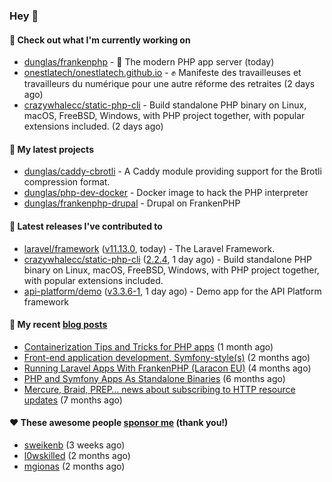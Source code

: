 ### Hey 👋

#### 👷 Check out what I'm currently working on

- [dunglas/frankenphp](https://github.com/dunglas/frankenphp) - 🧟 The modern PHP app server (today)
- [onestlatech/onestlatech.github.io](https://github.com/onestlatech/onestlatech.github.io) - ✊ Manifeste des travailleuses et travailleurs du numérique pour une autre réforme des retraites (2 days ago)
- [crazywhalecc/static-php-cli](https://github.com/crazywhalecc/static-php-cli) - Build standalone PHP binary on Linux, macOS, FreeBSD, Windows, with PHP project together, with popular extensions included. (2 days ago)

#### 🌱 My latest projects

- [dunglas/caddy-cbrotli](https://github.com/dunglas/caddy-cbrotli) - A Caddy module providing support for the Brotli compression format.
- [dunglas/php-dev-docker](https://github.com/dunglas/php-dev-docker) - Docker image to hack the PHP interpreter
- [dunglas/frankenphp-drupal](https://github.com/dunglas/frankenphp-drupal) - Drupal on FrankenPHP

#### 🔭 Latest releases I've contributed to

- [laravel/framework](https://github.com/laravel/framework) ([v11.13.0](https://github.com/laravel/framework/releases/tag/v11.13.0), today) - The Laravel Framework.
- [crazywhalecc/static-php-cli](https://github.com/crazywhalecc/static-php-cli) ([2.2.4](https://github.com/crazywhalecc/static-php-cli/releases/tag/2.2.4), 1 day ago) - Build standalone PHP binary on Linux, macOS, FreeBSD, Windows, with PHP project together, with popular extensions included.
- [api-platform/demo](https://github.com/api-platform/demo) ([v3.3.6-1](https://github.com/api-platform/demo/releases/tag/v3.3.6-1), 1 day ago) - Demo app for the API Platform framework

#### 📜 My recent [blog posts](https://dunglas.fr)

- [Containerization Tips and Tricks for PHP apps](https://dunglas.dev/2024/05/containerization-tips-and-tricks-for-php-apps/) (1 month ago)
- [Front-end application development, Symfony-style(s)](https://dunglas.dev/2024/04/front-end-application-development-symfony-styles/) (2 months ago)
- [Running Laravel Apps With FrankenPHP (Laracon EU)](https://dunglas.dev/2024/02/running-laravel-apps-with-frankenphp-laracon-eu/) (4 months ago)
- [PHP and Symfony Apps As Standalone Binaries](https://dunglas.dev/2023/12/php-and-symfony-apps-as-standalone-binaries/) (6 months ago)
- [Mercure, Braid, PREP… news about subscribing to HTTP resource updates](https://dunglas.dev/2023/11/mercure-braid-prep-news-about-subscribing-to-http-resource-updates/) (7 months ago)

#### ❤️ These awesome people [sponsor me](https://github.com/sponsors/dunglas) (thank you!)

- [sweikenb](https://github.com/sweikenb) (3 weeks ago)
- [l0wskilled](https://github.com/l0wskilled) (2 months ago)
- [mgionas](https://github.com/mgionas) (2 months ago)

